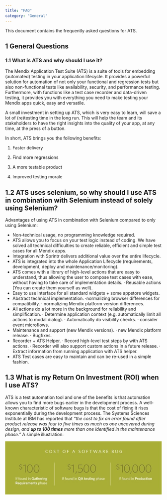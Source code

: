 ```yaml
---
title: "FAQ"
category: "General"
---
```


This document contains the frequently asked questions for ATS.

## 1 General Questions

### 1.1 What is ATS and why should I use it?

The Mendix Application Test Suite (ATS) is a suite of tools for embedding (automated) testing in your application lifecycle.  It provides a powerful solution for automation of not only your functional and regression tests but also non-functional tests like availability, security, and performance testing. Furthermore, with functions like a test case recorder and data-driven testing, it provides you with everything you need to make testing your Mendix apps quick, easy and versatile. 

A small investment in setting up ATS, which is very easy to learn, will save a lot of (re)testing time in the long run. This will help the team and its stakeholders to have the right insights into the quality of your app, at any time, at the press of a button.

In short, ATS brings you the following benefits:

1. Faster delivery

2. Find more regressions

3. A more testable product

4. Improved testing morale

## 1.2 ATS uses selenium, so why should I use ATS in combination with Selenium instead of solely using Selenium?

Advantages of using ATS in combination with Selenium compared to only using Selenium:
- Non-technical usage, no programming knowledge required.
- ATS allows you to focus on your test logic instead of coding. We have solved all technical difficulties to create reliable, efficient and simple test cases for all Mendix apps.
- Integration with Sprintr delivers additional value over the entire lifecycle.
- ATS is integrated into the whole Application Lifecycle (requirements, development, deploy and maintenance/monitoring).
- ATS comes with a library of high-level actions that are easy to understand, thus allowing the user to compose test cases with ease, without having to take care of implementation details. 
· Reusable actions (You can create them yourself as well).
- Easy to use interface for all standard widgets + some appstore widgets.
-  Abstract technical implementation.
·normalizing browser differences for compatibility.
· normalizing Mendix platform version differences.
- All actions do a lot more in the background for reliability and simplification.
· Determine application context (e.g. automatically limit all actions to modal dialog).
· Automatically do visibility checks.
· consider event microflows.
- Maintenance and support (new Mendix versions).
· new Mendix platform release.
· Bugfixes.
- Recorder + ATS Helper.
· Record high-level test steps by with ATS actions.
· Recorder will also support custom actions in a future release.
· Extract information from running application with ATS helper.
- ATS Test cases are easy to maintain and can be re-used in a simple fashion.

## 1.3 What is my Return On Investment (ROI) when I use ATS?

ATS is a test automation tool and one of the benefits is that automation allows you to find more bugs earlier in the development process. A well-known characteristic of software bugs is that the cost of fixing it rises exponentially during the development process. The Systems Sciences Institute at IBM has reported that _“the cost to fix an error found after product release was four to five times as much as one uncovered during design, and **up to 100 times** more than one identified in the maintenance phase.”_
A simple illustration:

![](attachments/faq/roi.png)